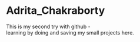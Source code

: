 # Adrita_Chakraborty
This is my second try with github -
<br>
learning by doing and saving my small projects here.
